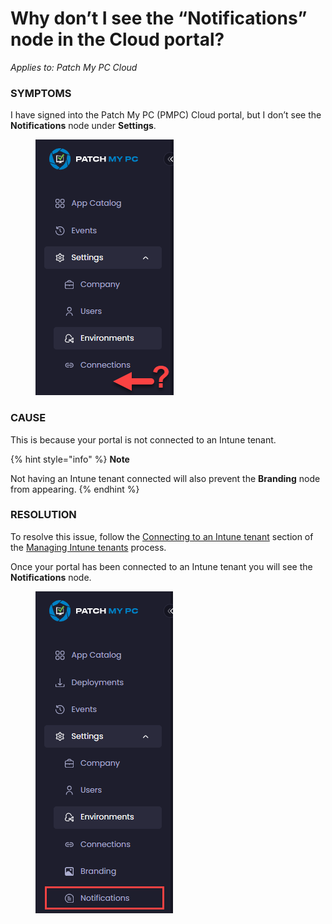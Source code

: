# Why don’t I see the “Notifications” node in the Cloud portal?

_Applies to: Patch My PC Cloud_

### SYMPTOMS

I have signed into the Patch My PC (PMPC) Cloud portal, but I don’t see the **Notifications** node under **Settings**.

<figure><img src="../../../_images/gitbook/image (1570).png" alt="No &#x22;Branding&#x22; node"><figcaption></figcaption></figure>

### CAUSE

This is because your portal is not connected to an Intune tenant.

{% hint style="info" %}
**Note**

Not having an Intune tenant connected will also prevent the **Branding** node from appearing.
{% endhint %}

### RESOLUTION

To resolve this issue, follow the [Connecting to an Intune tenant](../../cloud-administration/manage-your-environments-in-cloud/manage-cloud-intune-tenants.md#connecting-to-an-intune-tenant) section of the [Managing Intune tenants](../../cloud-administration/manage-your-environments-in-cloud/manage-cloud-intune-tenants.md) process.

Once your portal has been connected to an Intune tenant you will see the **Notifications** node.

<figure><img src="../../../_images/gitbook/image (1572).png" alt="&#x22;Notifications&#x22; node is now visible"><figcaption></figcaption></figure>
